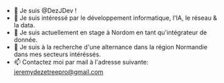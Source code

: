 - 👋 Je suis @DezJDev !
- 👀 Je suis intéressé par le développement informatique, l'IA, le réseau & la data.
- 🌱 Je suis actuellement en stage à Nordom en tant qu'intégrateur de donnée.
- 💞️ Je suis à la recherche d'une alternance dans la région Normandie dans mes secteurs intéréssés.
- 📫 Contactez moi par mail à l'adresse suivante: jeremydezetreepro@gmail.com

<!---
DezJDev/DezJDev is a ✨ special ✨ repository because its `README.md` (this file) appears on your GitHub profile.
You can click the Preview link to take a look at your changes.
--->
